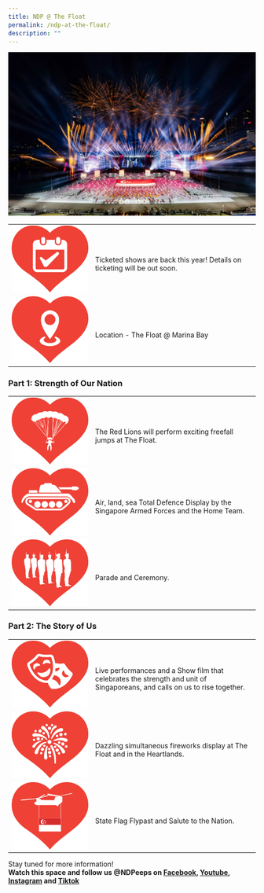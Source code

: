 ```yaml
---
title: NDP @ The Float
permalink: /ndp-at-the-float/
description: ""
---
```

![](/images/NDP22%20Website%2024May2022.jpg)
<style>
	 @media all and (max-width: 768px) {
		tr > td:first-child {
			width: 25% !important;
	}
	
			tr > td:first-child img {
			margin-top: 30px !important;
	}
	}
	
	</style>
<table>
	<tbody>
		        <tr>
            <td style="width: 156px"><img src="/images/NDP @ The Float Images 20May2022 2pm2.jpg" alt="Image"></td>
            <td><br>Ticketed shows are back this year! Details on ticketing will be out soon.
 </td>
        </tr>
		        <tr>
            <td style="width: 156px"><img src="/images/NDP @ The Float Images 20May2022 2pm3.jpg" alt="Image"></td>
            <td><br>Location - The Float @ Marina Bay</td>
        </tr>
	</tbody>
	</table>
	

### Part 1: Strength of Our Nation

<table>
	<tbody>
		        <tr>
            <td style="width: 156px"><img src="/images/NDP @ The Float Images 20May2022 2pm5.jpg" alt="Image"></td>
            <td><br>The Red Lions will perform exciting freefall jumps at The Float.</td>
        </tr>
	        <tr>
            <td style="width: 156px"><img src="/images/NDP @ The Float Images 20May2022 2pm4.jpg" alt="Image"></td>
            <td><br>Air, land, sea Total Defence Display by the Singapore Armed Forces and the Home Team.
</td>
        </tr>
        <tr>
            <td style="width: 156px"><img src="/images/NDP @ The Float Images 20May2022 2pm6.jpg" alt="Image"></td>
            <td><br>Parade and Ceremony.</td>
        </tr>
	</tbody>
	</table>
	
	
### Part 2: The Story of Us
<table>
    <tbody>
        <tr>
            <td style="width: 156px"><img src="/images/NDP @ The Float Images 20May2022 2pm8.jpg" alt="Image"></td>
            <td><br>Live performances and a Show film that celebrates the strength and unit of Singaporeans, and calls on us to rise together.</td>
        </tr>
        <tr>
            <td style="width: 156px"><img src="/images/NDP @ The Float Images 20May2022 2pm9.jpg" alt="Image"></td>
            <td><br> Dazzling simultaneous fireworks display at The Float and in the Heartlands.
</td>
        </tr>
			  <tr>
            <td style="width: 156px"><img src="/images/NDP @ The Float Images 20May2022 2pm7.jpg" alt="Image"></td>
            <td><br>State Flag Flypast and Salute to the Nation.</td>
        </tr>	
    </tbody>
</table>

Stay tuned for more information!<br>
**Watch this space and follow us @NDPeeps on [Facebook](https://www.facebook.com/NDPeeps), [Youtube](https://www.youtube.com/user/NDPeeps), [Instagram](https://www.instagram.com/ndpeeps/?hl=en) and [Tiktok](https://www.tiktok.com/@ndpeeps?lang=en)**